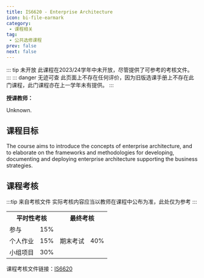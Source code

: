 ```yaml
---
title: IS6620 - Enterprise Architecture
icon: bi-file-earmark
category:
 - 课程相关
tag:
 - 公共选修课程
prev: false
next: false
---
```


::: tip 未开放
此课程在2023/24学年中未开放，尽管提供了可参考的考核文件。
:::
::: danger 无迹可查
此页面上不存在任何评价，因为旧版选课手册上不存在此门课程，此门课程亦在上一学年未有提供。
:::

**授课教师：**

Unknown.

## 课程目标

The course aims to introduce the concepts of enterprise architecture, and to elaborate on the frameworks and methodologies for developing, documenting and deploying enterprise architecture supporting the business strategies.

## 课程考核

:::tip 来自考核文件
实际考核内容应当以教师在课程中公布为准，此处仅为参考
:::

<table>
    <tr>
        <th colspan=2>
            平时性考核
        </th>
        <th colspan=2>
            最终考核
        </th>
    </tr>
    <tr>
        <td>
            参与
        </td>
        <td>
            15%
        </td>
        <td rowspan=3>
            期末考试
        </td>
        <td rowspan=3>
            40%
        </td>
    </tr>
    <tr>
        <td>
            个人作业
        </td>
        <td>
            15%
        </td>
    </tr>
    <tr>
        <td>
            小组项目
        </td>
        <td>
            30%
        </td>
    </tr>
</table>

课程考核文件链接：[IS6620](https://www.cityu.edu.hk/catalogue/pg/202223/course/IS6620.pdf)
